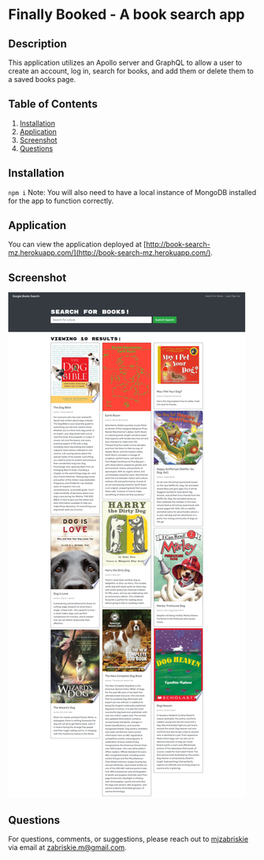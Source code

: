 # Finally Booked - A book search app

## Description
This application utilizes an Apollo server and GraphQL to allow a user to create an account, log in, search for books, and add them or delete them to a saved books page.

## Table of Contents
1. [Installation](#installation)
2. [Application](#application)
3. [Screenshot](#screenshot)
4. [Questions](#questions)

## Installation
`npm i` Note: You will also need to have a local instance of MongoDB installed for the app to function correctly.

## Application
You can view the application deployed at [http://book-search-mz.herokuapp.com/](http://book-search-mz.herokuapp.com/).

## Screenshot
![Google Books Search](/assets/images/book-search-mz.png)

## Questions
For questions, comments, or suggestions, please reach out to [mjzabriskie](https://github.com/mjzabriskie) via email at <a href="mailto:zabriskie.m@gmail.com">zabriskie.m@gmail.com</a>.